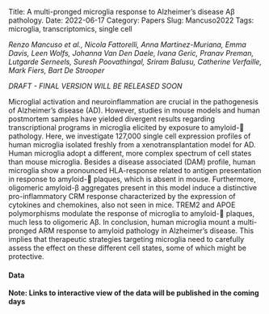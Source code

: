 Title: A multi-pronged microglia response to Alzheimer’s disease Aβ pathology.
Date: 2022-06-17
Category: Papers
Slug: Mancuso2022
Tags: microglia, transcriptomics, single cell


*Renzo Mancuso et al., Nicola Fattorelli, Anna Martinez-Muriana, Emma Davis, Leen Wolfs, Johanna Van Den Daele, Ivana Geric, Pranav Preman, Lutgarde Serneels, Suresh Poovathingal, Sriram Balusu, Catherine Verfaille, Mark Fiers, Bart De Strooper*

*DRAFT - FINAL VERSION WILL BE RELEASED SOON*

Microglial activation and neuroinflammation are crucial in the pathogenesis of Alzheimer’s disease (AD).  However, studies in mouse models and human postmortem samples have yielded divergent results regarding transcriptional programs in microglia elicited by exposure to amyloid- pathology. Here, we investigate 127,000 single cell expression profiles of human microglia isolated freshly from a xenotransplantation model for AD. Human microglia adopt a different, more complex spectrum of cell states than mouse microglia. Besides a disease associated (DAM) profile, human microglia show a pronounced HLA-response related to antigen presentation in response to amyloid- plaques, which is absent in mouse. Furthermore, oligomeric amyloid-β aggregates present in this model induce a distinctive pro-inflammatory CRM response characterized by the expression of cytokines and chemokines, also not seen in mice. TREM2 and APOE polymorphisms modulate the response of microglia to amyloid- plaques, much less to oligomeric Aβ. In conclusion, human microglia mount a multi-pronged ARM response to amyloid pathology in Alzheimer’s disease. This implies that therapeutic strategies targeting microglia need to carefully assess the effect on these different cell states, some of which might be protective.
#### Data

**Note: Links to interactive view of the data will be published in the coming days**
